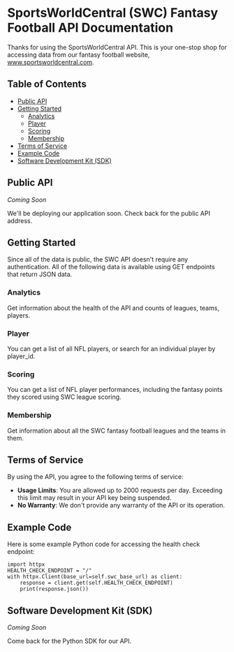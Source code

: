 # SportsWorldCentral (SWC) Fantasy Football API Documentation

Thanks for using the SportsWorldCentral API. This is your one-stop shop for accessing data from our fantasy football website, www.sportsworldcentral.com.

## Table of Contents

- [Public API](#public-api)
- [Getting Started](#getting-started)
    - [Analytics](#analytics)
    - [Player](#player)
    - [Scoring](#scoring)
    - [Membership](#membership)
- [Terms of Service](#terms-of-service)
- [Example Code](#example-code)
- [Software Development Kit (SDK)](#software-development-kit-sdk)

## Public API
*Coming Soon*

We'll be deploying our application soon. Check back for the public API address.

## Getting Started
Since all of the data is public, the SWC API doesn't require any authentication. All of the following data is available using GET endpoints that return JSON data.

### Analytics

Get information about the health of the API and counts of leagues, teams, players.

### Player

You can get a list of all NFL players, or search for an individual player by player_id.

### Scoring

You can get a list of NFL player performances, including the fantasy points they scored using SWC league scoring.

### Membership

Get information about all the SWC fantasy football leagues and the teams in them.

## Terms of Service

By using the API, you agree to the following terms of service:

- **Usage Limits**: You are allowed up to 2000 requests per day. Exceeding this limit may result in your API key being suspended.
- **No Warranty**: We don't provide any warranty of the API or its operation.

## Example Code

Here is some example Python code for accessing the health check endpoint:

```
import httpx
HEALTH_CHECK_ENDPOINT = "/"
with httpx.Client(base_url=self.swc_base_url) as client:
    response = client.get(self.HEALTH_CHECK_ENDPOINT)
    print(response.json())
```

## Software Development Kit (SDK)

*Coming Soon*

Come back for the Python SDK for our API.